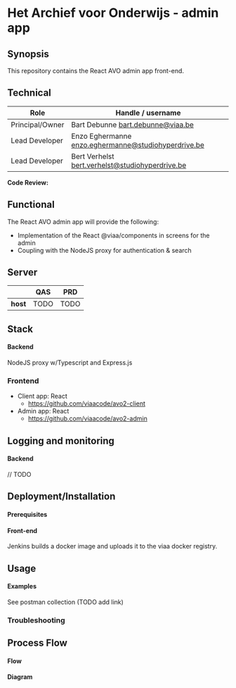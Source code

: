 # Het Archief voor Onderwijs - admin app

## Synopsis

This repository contains the React AVO admin app front-end.

## Technical

|Role              | Handle / username|
| -------------    |--------------| 
|Principal/Owner   | Bart Debunne <bart.debunne@viaa.be>  | 
|Lead Developer    | Enzo Eghermanne <enzo.eghermanne@studiohyperdrive.be> |
|Lead Developer    | Bert Verhelst <bert.verhelst@studiohyperdrive.be> |

**Code Review:**

## Functional

The React AVO admin app will provide the following:
* Implementation of the React @viaa/components in screens for the admin
* Coupling with the NodeJS proxy for authentication & search

## Server

|               | QAS           | PRD      |
| ------------- |:-------------:| :-----:  |
| **host**      | TODO          | TODO     |

## Stack

#### Backend

NodeJS proxy w/Typescript and Express.js

### Frontend

* Client app: React
    * https://github.com/viaacode/avo2-client
* Admin app: React
    * https://github.com/viaacode/avo2-admin

## Logging and monitoring

#### Backend

// TODO

## Deployment/Installation

#### Prerequisites

#### Front-end

Jenkins builds a docker image and uploads it to the viaa docker registry.

## Usage

#### Examples

See postman collection (TODO add link)

### Troubleshooting

## Process Flow

#### Flow

#### Diagram